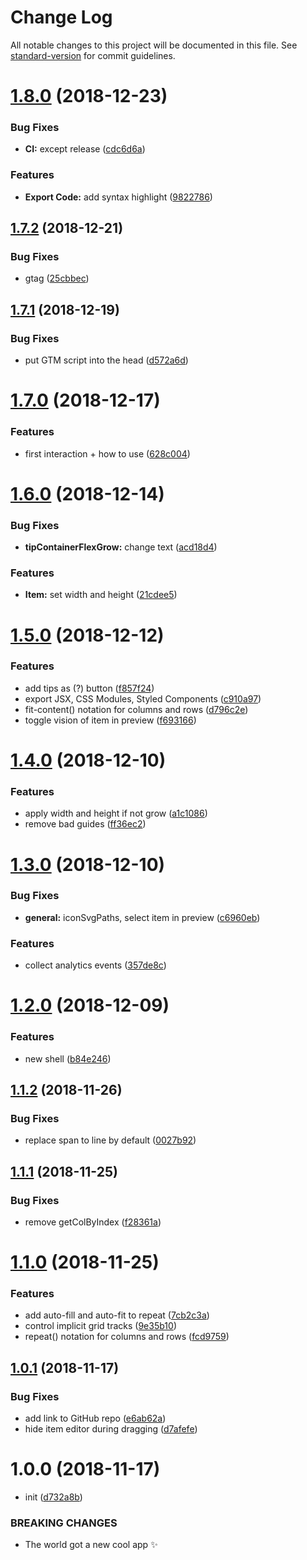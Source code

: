 # Change Log

All notable changes to this project will be documented in this file. See [standard-version](https://github.com/conventional-changelog/standard-version) for commit guidelines.

<a name="1.8.0"></a>
# [1.8.0](https://gitlab.com/sukazavr/css-grid-layout-generator/compare/v1.7.2...v1.8.0) (2018-12-23)


### Bug Fixes

* **CI:** except release ([cdc6d6a](https://gitlab.com/sukazavr/css-grid-layout-generator/commit/cdc6d6a))


### Features

* **Export Code:** add syntax highlight ([9822786](https://gitlab.com/sukazavr/css-grid-layout-generator/commit/9822786))



<a name="1.7.2"></a>
## [1.7.2](https://gitlab.com/sukazavr/css-grid-layout-generator/compare/v1.7.1...v1.7.2) (2018-12-21)


### Bug Fixes

* gtag ([25cbbec](https://gitlab.com/sukazavr/css-grid-layout-generator/commit/25cbbec))



<a name="1.7.1"></a>
## [1.7.1](https://gitlab.com/sukazavr/css-grid-layout-generator/compare/v1.7.0...v1.7.1) (2018-12-19)


### Bug Fixes

* put GTM script into the head ([d572a6d](https://gitlab.com/sukazavr/css-grid-layout-generator/commit/d572a6d))



<a name="1.7.0"></a>
# [1.7.0](https://gitlab.com/sukazavr/css-grid-layout-generator/compare/v1.6.0...v1.7.0) (2018-12-17)


### Features

* first interaction + how to use ([628c004](https://gitlab.com/sukazavr/css-grid-layout-generator/commit/628c004))



<a name="1.6.0"></a>
# [1.6.0](https://gitlab.com/sukazavr/css-grid-layout-generator/compare/v1.5.0...v1.6.0) (2018-12-14)


### Bug Fixes

* **tipContainerFlexGrow:** change text ([acd18d4](https://gitlab.com/sukazavr/css-grid-layout-generator/commit/acd18d4))


### Features

* **Item:** set width and height ([21cdee5](https://gitlab.com/sukazavr/css-grid-layout-generator/commit/21cdee5))



<a name="1.5.0"></a>
# [1.5.0](https://gitlab.com/sukazavr/css-grid-layout-generator/compare/v1.4.0...v1.5.0) (2018-12-12)


### Features

* add tips as (?) button ([f857f24](https://gitlab.com/sukazavr/css-grid-layout-generator/commit/f857f24))
* export JSX, CSS Modules, Styled Components ([c910a97](https://gitlab.com/sukazavr/css-grid-layout-generator/commit/c910a97))
* fit-content() notation for columns and rows ([d796c2e](https://gitlab.com/sukazavr/css-grid-layout-generator/commit/d796c2e))
* toggle vision of item in preview ([f693166](https://gitlab.com/sukazavr/css-grid-layout-generator/commit/f693166))



<a name="1.4.0"></a>
# [1.4.0](https://gitlab.com/sukazavr/css-grid-layout-generator/compare/v1.3.0...v1.4.0) (2018-12-10)


### Features

* apply width and height if not grow ([a1c1086](https://gitlab.com/sukazavr/css-grid-layout-generator/commit/a1c1086))
* remove bad guides ([ff36ec2](https://gitlab.com/sukazavr/css-grid-layout-generator/commit/ff36ec2))



<a name="1.3.0"></a>
# [1.3.0](https://gitlab.com/sukazavr/css-grid-layout-generator/compare/v1.2.0...v1.3.0) (2018-12-10)


### Bug Fixes

* **general:** iconSvgPaths, select item in preview ([c6960eb](https://gitlab.com/sukazavr/css-grid-layout-generator/commit/c6960eb))


### Features

* collect analytics events ([357de8c](https://gitlab.com/sukazavr/css-grid-layout-generator/commit/357de8c))



<a name="1.2.0"></a>
# [1.2.0](https://gitlab.com/sukazavr/css-grid-layout-generator/compare/v1.1.2...v1.2.0) (2018-12-09)


### Features

* new shell ([b84e246](https://gitlab.com/sukazavr/css-grid-layout-generator/commit/b84e246))



<a name="1.1.2"></a>
## [1.1.2](https://gitlab.com/sukazavr/css-grid-layout-generator/compare/v1.1.1...v1.1.2) (2018-11-26)


### Bug Fixes

* replace span to line by default ([0027b92](https://gitlab.com/sukazavr/css-grid-layout-generator/commit/0027b92))



<a name="1.1.1"></a>
## [1.1.1](https://gitlab.com/sukazavr/css-grid-layout-generator/compare/v1.1.0...v1.1.1) (2018-11-25)


### Bug Fixes

* remove getColByIndex ([f28361a](https://gitlab.com/sukazavr/css-grid-layout-generator/commit/f28361a))



<a name="1.1.0"></a>
# [1.1.0](https://gitlab.com/sukazavr/css-grid-layout-generator/compare/v1.0.1...v1.1.0) (2018-11-25)


### Features

* add auto-fill and auto-fit to repeat ([7cb2c3a](https://gitlab.com/sukazavr/css-grid-layout-generator/commit/7cb2c3a))
* control implicit grid tracks ([9e35b10](https://gitlab.com/sukazavr/css-grid-layout-generator/commit/9e35b10))
* repeat() notation for columns and rows ([fcd9759](https://gitlab.com/sukazavr/css-grid-layout-generator/commit/fcd9759))



<a name="1.0.1"></a>
## [1.0.1](https://gitlab.com/sukazavr/css-grid-layout-generator/compare/v1.0.0...v1.0.1) (2018-11-17)


### Bug Fixes

* add link to GitHub repo ([e6ab62a](https://gitlab.com/sukazavr/css-grid-layout-generator/commit/e6ab62a))
* hide item editor during dragging ([d7afefe](https://gitlab.com/sukazavr/css-grid-layout-generator/commit/d7afefe))



<a name="1.0.0"></a>
# 1.0.0 (2018-11-17)


* init ([d732a8b](https://gitlab.com/sukazavr/css-grid-layout-generator/commit/d732a8b))


### BREAKING CHANGES

* The world got a new cool app ✨
